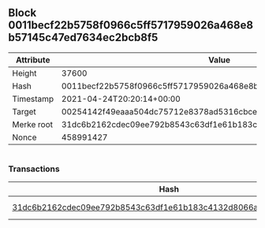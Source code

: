 ## Block 0011becf22b5758f0966c5ff5717959026a468e8b57145c47ed7634ec2bcb8f5

Attribute | Value
--- | ---
Height | 37600
Hash | 0011becf22b5758f0966c5ff5717959026a468e8b57145c47ed7634ec2bcb8f5
Timestamp | 2021-04-24T20:20:14+00:00
Target | 00254142f49eaaa504dc75712e8378ad5316cbcead634704b3734b6271167cc4
Merke root | 31dc6b2162cdec09ee792b8543c63df1e61b183c4132d8066a3497e6d9a9911f
Nonce | 458991427

```

```

### Transactions

Hash | Amount
--- | ---
[31dc6b2162cdec09ee792b8543c63df1e61b183c4132d8066a3497e6d9a9911f](31dc6b2162cdec09ee792b8543c63df1e61b183c4132d8066a3497e6d9a9911f.md) | 10.00000000 SKEPTI 
